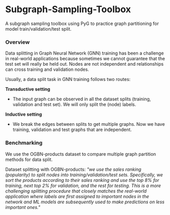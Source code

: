 # Subgraph-Sampling-Toolbox
A subgraph sampling toolbox using PyG to practice graph partitioning for model train/validation/test split.

### Overview
Data splitting in Graph Neural Network (GNN) training has been a challenge in real-world applications because sometimes we cannot guarantee
that the test set will really be held out. Nodes are not independent and relationships can cross training and validation nodes.

Usually, a data split task in GNN training follows two routes:

**Transductive setting**
- The input graph can be observed in all the dataset splits (training, validation and test set). We will only split the (node) labels.
  
**Inductive setting**
- We break the edges between splits to get multiple graphs. Now we have training, validation and test graphs that are independent.

### Benchmarking

We use the OGBN-products dataset to compare multiple graph partition methods for data split.

Dataset splitting with OGBN-products: *"we use the sales ranking (popularity) to split nodes into training/validation/test sets. Specifically, we sort the products according to their sales ranking and use the top 8% for training, next top 2% for validation, and the rest for testing. This is a more challenging splitting procedure that closely matches the real-world application where labels are first assigned to important nodes in the network and ML models are subsequently used to make predictions on less important ones."*
